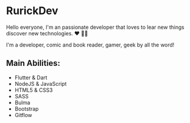 # RurickDev

Hello everyone, I'm an passionate developer that loves to lear new things
discover new technologies. :heart: 👨‍💻

I'm a developer, comic and book reader, gamer, geek by all the word!

## Main Abilities:

- Flutter & Dart
- NodeJS & JavaScript
- HTML5 & CSS3
- SASS
- Bulma
- Bootstrap
- Gitflow